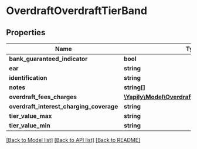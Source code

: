# OverdraftOverdraftTierBand

## Properties
Name | Type | Description | Notes
------------ | ------------- | ------------- | -------------
**bank_guaranteed_indicator** | **bool** |  | [optional] 
**ear** | **string** |  | [optional] 
**identification** | **string** |  | [optional] 
**notes** | **string[]** |  | [optional] 
**overdraft_fees_charges** | [**\Yapily\Model\OverdraftOverdraftFeesCharges[]**](OverdraftOverdraftFeesCharges.md) |  | [optional] 
**overdraft_interest_charging_coverage** | **string** |  | [optional] 
**tier_value_max** | **string** |  | [optional] 
**tier_value_min** | **string** |  | [optional] 

[[Back to Model list]](../README.md#documentation-for-models) [[Back to API list]](../README.md#documentation-for-api-endpoints) [[Back to README]](../README.md)


